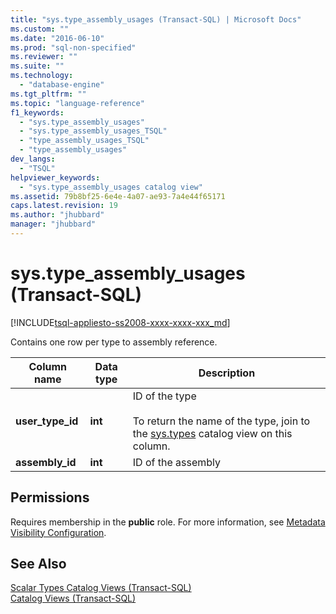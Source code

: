 ```yaml
---
title: "sys.type_assembly_usages (Transact-SQL) | Microsoft Docs"
ms.custom: ""
ms.date: "2016-06-10"
ms.prod: "sql-non-specified"
ms.reviewer: ""
ms.suite: ""
ms.technology: 
  - "database-engine"
ms.tgt_pltfrm: ""
ms.topic: "language-reference"
f1_keywords: 
  - "sys.type_assembly_usages"
  - "sys.type_assembly_usages_TSQL"
  - "type_assembly_usages_TSQL"
  - "type_assembly_usages"
dev_langs: 
  - "TSQL"
helpviewer_keywords: 
  - "sys.type_assembly_usages catalog view"
ms.assetid: 79b8bf25-6e4e-4a07-ae93-7a4e44f65171
caps.latest.revision: 19
ms.author: "jhubbard"
manager: "jhubbard"
---
```

# sys.type_assembly_usages (Transact-SQL)
[!INCLUDE[tsql-appliesto-ss2008-xxxx-xxxx-xxx_md](../../database-engine/configure/windows/includes/tsql-appliesto-ss2008-xxxx-xxxx-xxx-md.md)]

  Contains one row per type to assembly reference.  
  

  
|Column name|Data type|Description|  
|-----------------|---------------|-----------------|  
|**user_type_id**|**int**|ID of the type<br /><br /> To return the name of the type, join to the [sys.types](../../relational-databases/system-catalog-views/sys.types-transact-sql.md) catalog view on this column.|  
|**assembly_id**|**int**|ID of the assembly|  
  
## Permissions  
 Requires membership in the **public** role. For more information, see [Metadata Visibility Configuration](../../relational-databases/security/metadata-visibility-configuration.md).  
  
## See Also  
 [Scalar Types Catalog Views &#40;Transact-SQL&#41;](../../relational-databases/system-catalog-views/scalar-types-catalog-views-transact-sql.md)   
 [Catalog Views &#40;Transact-SQL&#41;](../Topic/Catalog%20Views%20\(Transact-SQL\).md)  
  
  